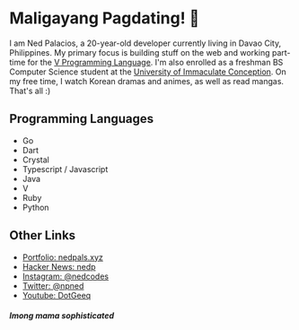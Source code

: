 # Maligayang Pagdating! 👋️

I am Ned Palacios, a 20-year-old developer currently living in Davao City, Philippines. My primary focus is building stuff on the web and working part-time for the [V Programming Language](https://github.com/vlang/v). I'm also enrolled as a freshman BS Computer Science student at the [University of Immaculate Conception](https://uic.edu.ph). On my free time, I watch Korean dramas and animes, as well as read mangas. That's all :)

## Programming Languages
- Go
- Dart
- Crystal
- Typescript / Javascript
- Java
- V
- Ruby
- Python

## Other Links
- [Portfolio: nedpals.xyz](https://nedpals.xyz)
- [Hacker News: nedp](https://news.ycombinator.com/user?id=nedp)
- [Instagram: @nedcodes](https://instagram.com/nedcodes)
- [Twitter: @npned](https://twitter.com/npned)
- [Youtube: DotGeeq](https://www.youtube.com/channel/UCaz-e85woIoiixZNrqR-XvA)

#### *Imong mama sophisticated*
